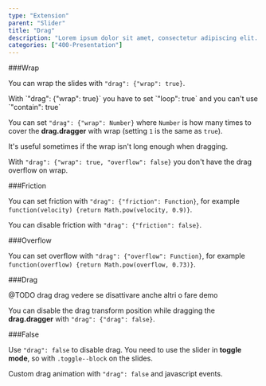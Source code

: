 ```yaml
---
type: "Extension"
parent: "Slider"
title: "Drag"
description: "Lorem ipsum dolor sit amet, consectetur adipiscing elit. Nunc tempus laoreet leo sit amet iaculis."
categories: ["400-Presentation"]
---
```


###Wrap

You can wrap the slides with `"drag": {"wrap": true}`.

<div class="alert">
  <div class="alert_content">
    With `"drag": {"wrap": true}` you have to set `"loop": true` and you can't use `"contain": true`
  </div>
</div>

<demo>
  <demovanilla src="inline/core/slider/wrap">
  </demovanilla>
</demo>

You can set `"drag": {"wrap": Number}` where `Number` is how many times to cover the **drag.dragger** with wrap (setting `1` is the same as `true`).

It's useful sometimes if the wrap isn't long enough when dragging.

<demo>
  <demovanilla src="inline/core/slider/wrap-number">
  </demovanilla>
</demo>

With `"drag": {"wrap": true, "overflow": false}` you don't have the drag overflow on wrap.

<demo>
  <demovanilla src="inline/core/slider/wrap-left">
  </demovanilla>
</demo>

<demo>
  <demovanilla src="inline/core/slider/wrap-right">
  </demovanilla>
</demo>

###Friction

You can set friction with `"drag": {"friction": Function}`, for example `function(velocity) {return Math.pow(velocity, 0.9)}`.

You can disable friction with `"drag": {"friction": false}`.

<demo>
  <demovanilla src="inline/core/slider/friction-false">
  </demovanilla>
</demo>

###Overflow

You can set overflow with `"drag": {"overflow": Function}`, for example `function(overflow) {return Math.pow(overflow, 0.73)}`.

###Drag

@TODO drag drag vedere se disattivare anche altri o fare demo

You can disable the drag transform position while dragging the **drag.dragger** with `"drag": {"drag": false}`.

<demo>
  <demovanilla src="inline/core/slider/transform-false">
  </demovanilla>
</demo>

###False

Use `"drag": false` to disable drag. You need to use the slider in **toggle mode**, so with `.toggle--block` on the slides.

<demo>
  <demovanilla src="inline/core/slider/toggle-css">
  </demovanilla>
</demo>

Custom drag animation with `"drag": false` and javascript events.

<demo>
  <demovanilla src="inline/core/slider/toggle-js">
  </demovanilla>
</demo>
